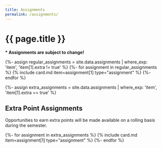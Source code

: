 ```yaml
---
title: Assignments
permalink: /assignments/
---
```


# {{ page.title }}

<p class="important"><strong>* Assignments are subject to change!</strong></p>

{%- assign regular_assignments = site.data.assignments | where_exp: 'item', 'item[1].extra != true' %}
{%- for assignment in regular_assignments %}
{% include card.md item=assignment[1] type="assignment" %}
{%- endfor %}

{%- assign extra_assignments = site.data.assignments | where_exp: 'item', 'item[1].extra == true' %}
## Extra Point Assignments

Opportunities to earn extra points will be made available on a rolling basis during the semester.

{%- for assignment in extra_assignments %}
{% include card.md item=assignment[1] type="assignment" %}
{%- endfor %}
